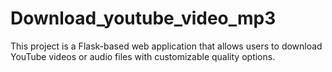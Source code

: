 # Download_youtube_video_mp3
This project is a Flask-based web application that allows users to download YouTube videos or audio files with customizable quality options.
